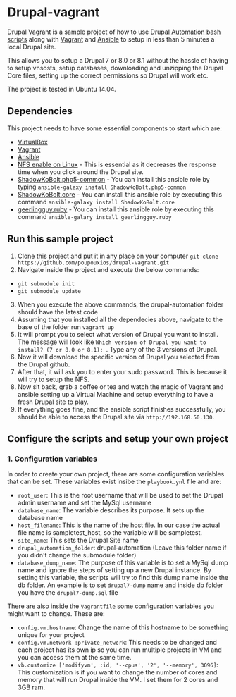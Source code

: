 # Drupal-vagrant

Drupal Vagrant is a sample project of how to use [Drupal Automation bash scripts](https://github.com/poupouxios/drupal-automation) along with [Vagrant](https://www.vagrantup.com/) and [Ansible](http://www.ansible.com/) to setup in less than 5 minutes  a local Drupal site.

This allows you to setup a Drupal 7 or 8.0 or 8.1 without the hassle of having to setup vhsosts, setup databases, downloading and unzipping the Drupal Core files, setting up the correct permissions so Drupal will work etc.

The project is tested in Ubuntu 14.04.

## Dependencies

This project needs to have some essential components to start which are:

* [VirtualBox](https://www.virtualbox.org/wiki/Downloads)
* [Vagrant](https://www.vagrantup.com/)
* [Ansible](http://www.ansible.com/)
* [NFS enable on Linux](https://www.digitalocean.com/community/tutorials/how-to-set-up-an-nfs-mount-on-ubuntu-14-04) - This is essential as it decreases the response time when you click around the Drupal site.
* [ShadowKoBolt.php5-common](https://github.com/ShadowKoBolt/ansible-php5-common) - You can install this ansible role by typing `ansible-galaxy install ShadowKoBolt.php5-common`
* [ShadowKoBolt.core](https://github.com/ShadowKoBolt/ansible-core) - You can install this ansible role by executing this command `ansible-galaxy install ShadowKoBolt.core`
* [geerlingguy.ruby](https://github.com/geerlingguy/ansible-role-ruby) -  You can install this ansible role by executing this command `ansible-galary install geerlingguy.ruby`

## Run this sample project

1. Clone this project and put it in any place on your computer `git clone https://github.com/poupouxios/drupal-vagrant.git`
2. Navigate inside the project and execute the below commands:
  * `git submodule init`
  * `git submodule update`
3. When you execute the above commands, the drupal-automation folder should have the latest code
4. Assuming that you installed all the dependecies above, navigate to the base of the folder run `vagrant up`
5. It will prompt you to select what version of Drupal you want to install. The message will look like `Which version of Drupal you want to install? (7 or 8.0 or 8.1): `. Type any of the 3 versions of Drupal.
6. Now it will download the specific version of Drupal you selected from the Drupal github.
6. After that, it will ask you to enter your sudo password. This is because it will try to setup the NFS.
7. Now sit back, grab a coffee or tea and watch the magic of Vagrant and ansible setting up a Virtual Machine and setup everything to have a fresh Drupal site to play.
8. If everything goes fine, and the ansible script finishes successfully, you should be able to access the Drupal site via `http://192.168.50.130`.

## Configure the scripts and setup your own project

### 1. Configuration variables

In order to create your own project, there are some configuration variables that can be set. These variables exist insibe the `playbook.ynl` file and are:
  * `root_user`: This is the root username that will be used to set the Drupal admin username and set the MySql username
  * `database_name`: The variable describes its purpose. It sets up the database name
  * `host_filename`: This is the name of the host file. In our case the actual file name is sampletest_host, so the variable will be sampletest.
  * `site_name`: This sets the Drupal Site name
  * `drupal_automation_folder`: drupal-automation (Leave this folder name if you didn't change the submodule folder)
  * `database_dump_name`: The purpose of this variable is to set a MySql dump name and ignore the steps of setting up a new Drupal instance. By setting this variable, the scripts will try to find this dump name inside the db folder. An example is to set `drupal7-dump` name and inside db folder you have the `drupal7-dump.sql` file

There are also inside the `Vagrantfile` some configuration variables you might want to change. These are:
  * `config.vm.hostname`: Change the name of this hostname to be something unique for your project
  * `config.vm.network :private_network`: This needs to be changed and each project has its own ip so you can run multiple projects in VM and you can access them at the same time.
  * `vb.customize ['modifyvm', :id, '--cpus', '2', '--memory', 3096]`: This customization is if you want to change the number of cores and memory that will run Drupal inside the VM. I set them for 2 cores and 3GB ram.
